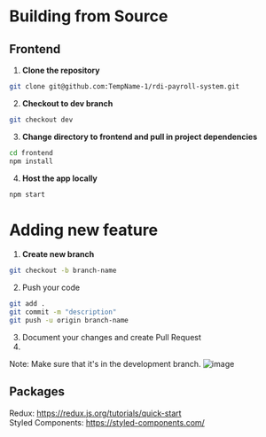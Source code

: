 # Building from Source

## Frontend
1. **Clone the repository**
```bash
git clone git@github.com:TempName-1/rdi-payroll-system.git
```

2. **Checkout to dev branch**
```bash
git checkout dev
```

3. **Change directory to frontend and pull in project dependencies**
```bash
cd frontend
npm install
```

4. **Host the app locally**
```bash
npm start
```
# Adding new feature
1. **Create new branch**
```bash
git checkout -b branch-name
```

2. Push your code
```bash
git add .
git commit -m "description"
git push -u origin branch-name
```

3. Document your changes and create Pull Request
4. <br/>
Note: Make sure that it's in the development branch.
![image](https://user-images.githubusercontent.com/58845052/136660285-b97aced6-2a21-4b6d-9eaf-535f8c73ce0f.png)


## Packages
Redux: https://redux.js.org/tutorials/quick-start
<br/>
Styled Components: https://styled-components.com/



